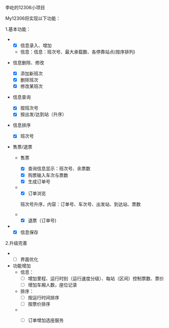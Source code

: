 李屹的12306小项目

My12306将实现以下功能：

1.基本功能：

- - [x] 信息录入、增加

  - 信息：信息：班次号、最大承载数、各停靠站点(按序排列)

- 信息删除、修改
  - [x] 添加新班次
  - [x] 删除班次
  - [x] 修改某班次

- 信息查询
  - [x] 按班次号
  - [x] 按出发/达到站（升序）

- 信息排序

  - [x] 班次号

- 售票/退票

  - 售票

    - [x] 查询信息显示：班次号、余票数
    - [x] 购票输入车次与票数
    - [x] 生成订单号

  - - [x] 订单浏览

    班次号升序，内容：订单号、车次号、出发站、到达站、票数

  - - [x] 退票（订单号)

- - [x] 信息保存

2.升级完善

- - [ ] 界面优化
- 功能增加
  - 信息：
    - [ ] 增加里程、运行时刻（运行速度分级）、每站（区间）控制票数、票价
    - [ ] 增加车厢人数，座位记录
  - 排序：
    - [ ] 按运行时间排序
    - [ ] 按票价排序
  - - [ ] 订单增加选座服务

